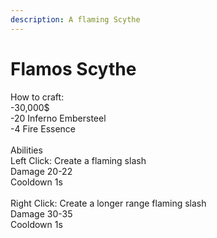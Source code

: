 ```yaml
---
description: A flaming Scythe
---
```


# Flamos Scythe

How to craft:\
\-30,000$\
\-20 Inferno Embersteel\
\-4 Fire Essence\
\
Abilities\
Left Click: Create a flaming slash\
Damage 20-22\
Cooldown 1s\
\
Right Click: Create a longer range flaming slash\
Damage 30-35\
Cooldown 1s
